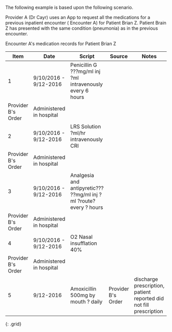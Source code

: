 
The following example is based upon the following scenario.

Provider A (Dr Cayr) uses an App to request all the medications for a previous inpatient encounter ( Encounter A) for Patient Brian Z.  Patient Brain Z has presented with the same condition (pneumonia) as in the previous encounter.

Encounter A's medication records for Patient Brian Z

Item|Date|Script|Source|Notes
---|---|---|---|---
1 | 9/10/2016 - 9/12-2016| Penicillin G ???mg/ml inj ?ml intravenously every 6 hours |
Provider B's Order |  Administered in hospital
2 | 9/10/2016 - 9/12-2016| LRS Solution ?ml/hr intravenously CRI |
Provider B's Order |  Administered in hospital
3 | 9/10/2016 - 9/12-2016| Analgesia and antipyretic??? ??mg/ml inj ?ml ?route? every ? hours |
Provider B's Order |  Administered in hospital
4 | 9/10/2016 - 9/12-2016| O2 Nasal insufflation 40% |
Provider B's Order |  Administered in hospital
5 | 9/12-2016  | Amoxicillin 500mg by mouth ? daily  | Provider B's Order | discharge prescription, patient reported did not fill prescription
{: .grid}
